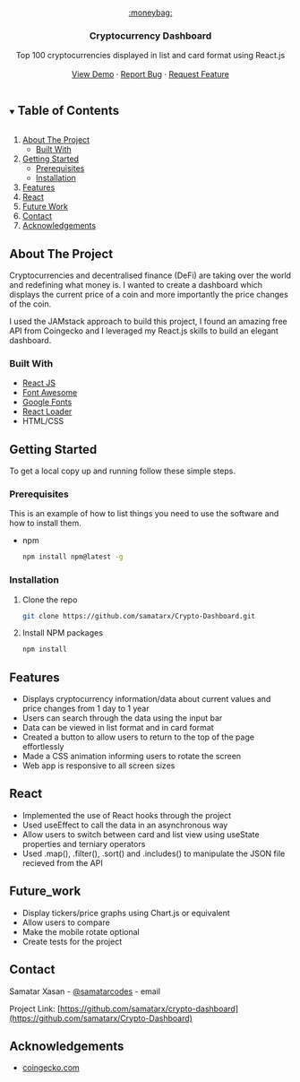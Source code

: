 
<!-- PROJECT LOGO -->

<br />
<p align="center">
  <a href="https://github.com/samatarx/Crypto-Dashboard">
    :moneybag:
  </a>

  <h3 align="center">Cryptocurrency Dashboard</h3>

  <p align="center">
    Top 100 cryptocurrencies displayed in list and card format using React.js
    <br />
    <br />
    <a href="https://top100cryptocurrencies.netlify.app/" target='#'>View Demo</a>
    ·
    <a href="https://github.com/samatarx/Crypto-Dashboard/issues">Report Bug</a>
    ·
    <a href="https://github.com/samatarx/Crypto-Dashboard/issues">Request Feature</a>
  </p>
</p>



<!-- TABLE OF CONTENTS -->
<details open="open">
  <summary><h2 style="display: inline-block">Table of Contents</h2></summary>
  <ol>
    <li>
      <a href="#about-the-project">About The Project</a>
      <ul>
        <li><a href="#built-with">Built With</a></li>
      </ul>
    </li>
    <li>
      <a href="#getting-started">Getting Started</a>
      <ul>
        <li><a href="#prerequisites">Prerequisites</a></li>
        <li><a href="#installation">Installation</a></li>
      </ul>
    </li>
    <li><a href="#features">Features</a></li>
    <li><a href="#react">React</a></li>
    <li><a href="#future_work">Future Work</a></li>
    <li><a href="#contact">Contact</a></li>
    <li><a href="#acknowledgements">Acknowledgements</a></li>
  </ol>
</details>



<!-- ABOUT THE PROJECT -->
## About The Project
Cryptocurrencies and decentralised finance (DeFi) are taking over the world and redefining what money is. I wanted to create a dashboard which displays the current price of a coin and more importantly the price changes of the coin.

I used the JAMstack approach to build this project, I found an amazing free API from Coingecko and I leveraged my React.js skills to build an elegant dashboard.


### Built With

* [React JS](https://reactjs.org/)
* [Font Awesome](https://fontawesome.com/)
* [Google Fonts](https://fonts.google.com/)
* [React Loader](https://github.com/mhnpd/react-loader-spinner)
* HTML/CSS





<!-- GETTING STARTED -->
## Getting Started

To get a local copy up and running follow these simple steps.

### Prerequisites

This is an example of how to list things you need to use the software and how to install them.
* npm
  ```sh
  npm install npm@latest -g
  ```

### Installation

1. Clone the repo
   ```sh
   git clone https://github.com/samatarx/Crypto-Dashboard.git
   ```
2. Install NPM packages
   ```sh
   npm install
   ```



<!-- USAGE EXAMPLES -->
## Features

* Displays cryptocurrency information/data about current values and price changes from 1 day to 1 year
* Users can search through the data using the input bar
* Data can be viewed in list format and in card format
* Created a button to allow users to return to the top of the page effortlessly
* Made a CSS animation informing users to rotate the screen 
* Web app is responsive to all screen sizes




<!-- ROADMAP -->
## React

* Implemented the use of React hooks through the project
* Used useEffect to call the data in an asynchronous way 
* Allow users to switch between card and list view using useState properties and terniary operators
* Used .map(), .filter(), .sort() and .includes() to manipulate the JSON file recieved from the API

<!-- Future Improvements -->
## Future_work

* Display tickers/price graphs using Chart.js or equivalent
* Allow users to compare
* Make the mobile rotate optional
* Create tests for the project


<!-- CONTACT -->
## Contact

Samatar Xasan - [@samatarcodes](https://twitter.com/samatarcodes) - email

Project Link: [https://github.com/samatarx/crypto-dashboard](https://github.com/samatarx/Crypto-Dashboard)



<!-- ACKNOWLEDGEMENTS -->
## Acknowledgements

* [coingecko.com](https://www.coingecko.com/en)